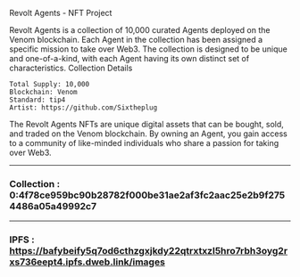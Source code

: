 Revolt Agents - NFT Project

Revolt Agents is a collection of 10,000 curated Agents deployed on the Venom blockchain. Each Agent in the collection has been assigned a specific mission to take over Web3. The collection is designed to be unique and one-of-a-kind, with each Agent having its own distinct set of characteristics.
Collection Details

    Total Supply: 10,000
    Blockchain: Venom
    Standard: tip4
    Artist: https://github.com/Sixtheplug

The Revolt Agents NFTs are unique digital assets that can be bought, sold, and traded on the Venom blockchain. By owning an Agent, you gain access to a community of like-minded individuals who share a passion for taking over Web3.

---

### Collection : 0:4f78ce959bc90b28782f000be31ae2af3fc2aac25e2b9f2754486a05a49992c7

---

### IPFS : https://bafybeify5q7od6cthzgxjkdy22qtrxtxzl5hro7rbh3oyg2rxs736eept4.ipfs.dweb.link/images

